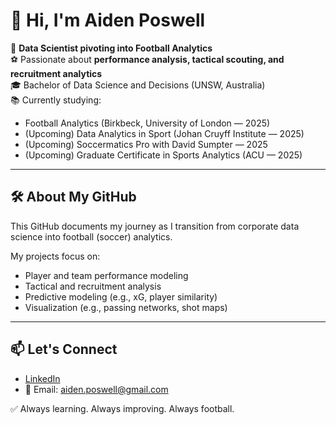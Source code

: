 # 👋 Hi, I'm Aiden Poswell

🎯 **Data Scientist pivoting into Football Analytics**  
⚽ Passionate about **performance analysis, tactical scouting, and recruitment analytics**  
🎓 Bachelor of Data Science and Decisions (UNSW, Australia)  
📚 Currently studying:
- Football Analytics (Birkbeck, University of London — 2025)
- (Upcoming) Data Analytics in Sport (Johan Cruyff Institute — 2025)
- (Upcoming) Soccermatics Pro with David Sumpter — 2025
- (Upcoming) Graduate Certificate in Sports Analytics (ACU — 2025)

---

## 🛠️ About My GitHub
This GitHub documents my journey as I transition from corporate data science into football (soccer) analytics.

My projects focus on:
- Player and team performance modeling
- Tactical and recruitment analysis
- Predictive modeling (e.g., xG, player similarity)
- Visualization (e.g., passing networks, shot maps)

---

## 📫 Let's Connect
- [LinkedIn](https://www.linkedin.com/in/aiden-poswell-957341238/) 
- 📧 Email: aiden.poswell@gmail.com

✅ Always learning. Always improving. Always football.
